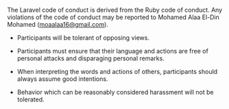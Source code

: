 The Laravel code of conduct is derived from the Ruby code of conduct. Any violations of the code of conduct may be reported to Mohamed Alaa El-Din Mohamed (moaalaa16@gmail.com).

- Participants will be tolerant of opposing views.

- Participants must ensure that their language and actions are free of personal attacks and disparaging personal remarks.

- When interpreting the words and actions of others, participants should always assume good intentions.

- Behavior which can be reasonably considered harassment will not be tolerated.